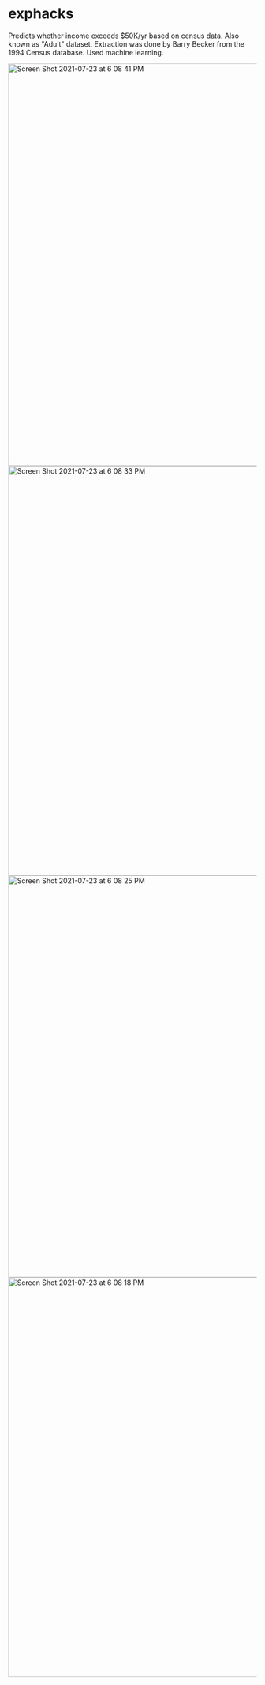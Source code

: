 # exphacks

Predicts whether income exceeds $50K/yr based on census data. Also known as "Adult" dataset. Extraction was done by Barry Becker from the 1994 Census database. Used machine learning.

<img width="814" alt="Screen Shot 2021-07-23 at 6 08 41 PM" src="https://user-images.githubusercontent.com/66710082/126853318-6315846d-e66f-4815-bb99-a3432b5a4534.png">
<img width="829" alt="Screen Shot 2021-07-23 at 6 08 33 PM" src="https://user-images.githubusercontent.com/66710082/126853320-ffa2d63d-2108-4c95-8f0a-22cd156e4ebe.png">
<img width="813" alt="Screen Shot 2021-07-23 at 6 08 25 PM" src="https://user-images.githubusercontent.com/66710082/126853321-8abd1a2f-e3ad-4249-9243-06d5e7681da6.png">
<img width="809" alt="Screen Shot 2021-07-23 at 6 08 18 PM" src="https://user-images.githubusercontent.com/66710082/126853323-80b9b86e-a537-4293-9e2f-c44f79ba3381.png">
 

